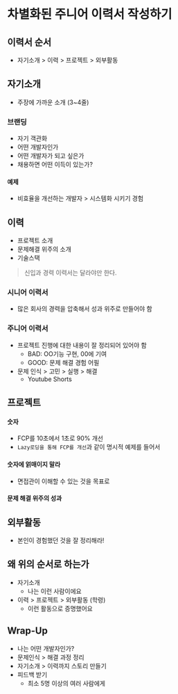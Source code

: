 # 차별화된 주니어 이력서 작성하기

## 이력서 순서
- 자기소개 > 이력 > 프로젝트 > 외부활동

## 자기소개
- 주장에 가까운 소개 (3~4줄)

### 브랜딩
- 자기 객관화
- 어떤 개발자인가
- 어떤 개발자가 되고 싶은가
- 채용하면 어떤 이득이 있는가?

#### 예제
- 비효율을 개선하는 개발자 > 시스템화 시키기 경험

## 이력
- 프로젝트 소개
- 문제해결 위주의 소개
- 기술스택

> 신입과 경력 이력서는 달라야만 한다.

### 시니어 이력서
- 많은 회사의 경력을 압축해서 성과 위주로 만들어야 함

### 주니어 이력서
- 프로젝트 진행에 대한 내용이 잘 정리되어 있어야 함
  - BAD: OO기능 구현, 00에 기여
  - GOOD: 문제 해결 경험 어필
- 문제 인식 > 고민 > 실행 > 해결
  - Youtube Shorts

## 프로젝트

#### 숫자
- FCP를 10초에서 1초로 90% 개선
- `Lazy로딩을 통해 FCP를 개선`과 같이 명시적 예제를 들어서

#### 숫자에 얽매이지 말라
- 면접관이 이해할 수 있는 것을 목표로

#### 문제 해결 위주의 성과

## 외부활동
- 본인이 경험했던 것을 잘 정리해라!

## 왜 위의 순서로 하는가
- 자기소개
  - 나는 이런 사람이에요
- 이력 > 프로젝트 > 외부활동 (학령)
  - 이런 활동으로 증명했어요

## Wrap-Up
- 나는 어떤 개발자인가?
- 문제인식 > 해결 과정 정리
- 자기소개 > 이력까지 스토리 만들기
- 피드백 받기
  - 최소 5명 이상의 여러 사람에게
